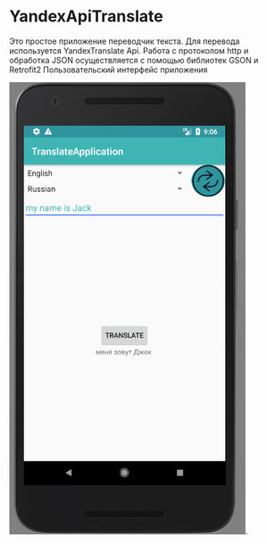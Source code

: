# YandexApiTranslate
Это простое приложение переводчик текста. Для перевода используется YandexTranslate Api. Работа с протоколом http и обработка JSON осуществляется с помощью библиотек GSON и Retrofit2
Пользовательский интерфейс приложения

![alt text](https://github.com/zheka1994/YandexApiTranslate/blob/master/User%20Guide/One.PNG).

